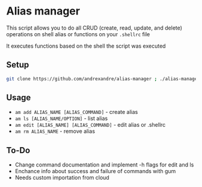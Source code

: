 # Alias manager
This script allows you to do all CRUD (create, read, update, and delete) operations on shell alias or functions on your `.shellrc` file

It executes functions based on the shell the script was executed

## Setup

```bash
git clone https://github.com/andrexandre/alias-manager ; ./alias-manager/am setup
```

## Usage
- `am add ALIAS_NAME [ALIAS_COMMAND]` - create alias
- `am ls [ALIAS_NAME/OPTION]` - list alias
- `am edit [ALIAS_NAME] [ALIAS_COMMAND]` - edit alias or .shellrc
- `am rm ALIAS_NAME` - remove alias

## To-Do
- Change command documentation and implement -h flags for edit and ls
- Enchance info about success and failure of commands with gum
- Needs custom importation from cloud
